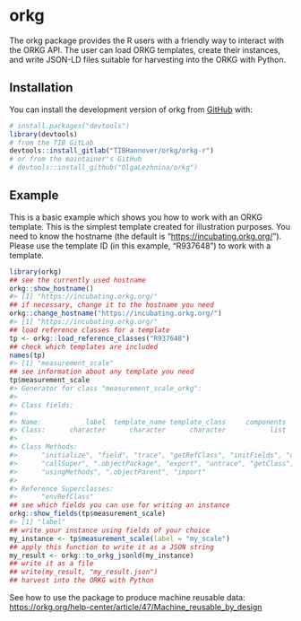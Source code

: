 
<!-- README.md is generated from README.Rmd. Please edit that file -->

# orkg

<!-- badges: start -->
<!-- badges: end -->

The orkg package provides the R users with a friendly way to interact
with the ORKG API. The user can load ORKG templates, create their
instances, and write JSON-LD files suitable for harvesting into the ORKG
with Python.

## Installation

You can install the development version of orkg from
[GitHub](https://github.com/) with:

``` r
# install.packages("devtools")
library(devtools)
# from the TIB GitLab
devtools::install_gitlab("TIBHannover/orkg/orkg-r")
# or from the maintainer's GitHub
# devtools::install_github("OlgaLezhnina/orkg")
```

## Example

This is a basic example which shows you how to work with an ORKG
template. This is the simplest template created for illustration
purposes. You need to know the hostname (the default is
“<https://incubating.orkg.org/>”). Please use the template ID (in this
example, “R937648”) to work with a template.

``` r
library(orkg)
## see the currently used hostname 
orkg::show_hostname()
#> [1] "https://incubating.orkg.org/"
## if necessary, change it to the hostname you need
orkg::change_hostname("https://incubating.orkg.org/")
#> [1] "https://incubating.orkg.org/"
## load reference classes for a template
tp <- orkg::load_reference_classes("R937648")  
## check which templates are included 
names(tp)
#> [1] "measurement_scale"
## see information about any template you need
tp$measurement_scale
#> Generator for class "measurement_scale_orkg":
#> 
#> Class fields:
#>                                                                   
#> Name:           label  template_name template_class     components
#> Class:      character      character      character           list
#> 
#> Class Methods: 
#>      "initialize", "field", "trace", "getRefClass", "initFields", "copy", 
#>      "callSuper", ".objectPackage", "export", "untrace", "getClass", "show", 
#>      "usingMethods", ".objectParent", "import"
#> 
#> Reference Superclasses: 
#>      "envRefClass"
## see which fields you can use for writing an instance
orkg::show_fields(tp$measurement_scale)
#> [1] "label"
## write your instance using fields of your choice
my_instance <- tp$measurement_scale(label = "my_scale")
## apply this function to write it as a JSON string
my_result <- orkg::to_orkg_jsonld(my_instance)
## write it as a file
## write(my_result, "my_result.json")
## harvest into the ORKG with Python
```

See how to use the package to produce machine reusable data:
<https://orkg.org/help-center/article/47/Machine_reusable_by_design>
